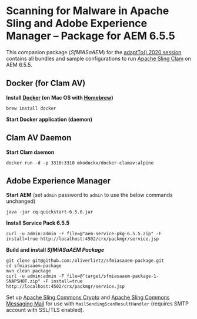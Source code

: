 # Scanning for Malware in Apache Sling and Adobe Experience Manager – Package for AEM 6.5.5

This companion package (*SfMiASaAEM*) for the [adaptTo() 2020 session](https://adapt.to/2020/en/schedule/scanning-for-malware-in-apache-sling-and-aem.html) contains all bundles and sample configurations to run [Apache Sling Clam](https://github.com/apache/sling-org-apache-sling-clam) on AEM 6.5.5.

## Docker (for Clam AV)

**Install [Docker](https://www.docker.com/) (on Mac OS with [Homebrew](https://brew.sh/))**

    brew install docker

**Start Docker application (daemon)**

## Clam AV Daemon

**Start Clam daemon**

    docker run -d -p 3310:3310 mkodockx/docker-clamav:alpine

## Adobe Experience Manager

**Start AEM** (set `admin` password to `admin` to use the below commands unchanged)

    java -jar cq-quickstart-6.5.0.jar

**Install Service Pack 6.5.5**

    curl -u admin:admin -F file=@"aem-service-pkg-6.5.5.zip" -F install=true http://localhost:4502/crx/packmgr/service.jsp

**Build and install _SfMiASaAEM Package_**

    git clone git@github.com:/oliverlietz/sfmiasaaem-package.git
    cd sfmiasaaem-package
    mvn clean package
    curl -u admin:admin -F file=@"target/sfmiasaaem-package-1-SNAPSHOT.zip" -F install=true http://localhost:4502/crx/packmgr/service.jsp

Set up [Apache Sling Commons Crypto](https://sling.apache.org/documentation/bundles/commons-crypto.html) and [Apache Sling Commons Messaging Mail](https://github.com/apache/sling-org-apache-sling-commons-messaging-mail) for use with `MailSendingScanResultHandler` (requires SMTP account with SSL/TLS enabled).

